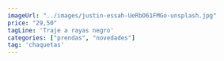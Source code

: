 ```yaml
---
imageUrl: "../images/justin-essah-UeRbO61FMGo-unsplash.jpg"
price: "29,50"
tagLine: 'Traje a rayas negro'
categories: ["prendas", "novedades"]
tag: 'chaquetas'
---
```

